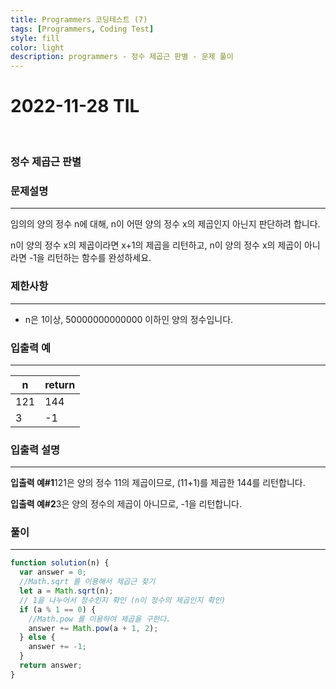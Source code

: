 ```yaml
---
title: Programmers 코딩테스트 (7)
tags: [Programmers, Coding Test]
style: fill
color: light
description: programmers - 정수 제곱근 판별 - 문제 풀이
---
```


# 2022-11-28 TIL

<br/>

### 정수 제곱근 판별

### 문제설명

---

임의의 양의 정수 n에 대해, n이 어떤 양의 정수 x의 제곱인지 아닌지 판단하려 합니다.

n이 양의 정수 x의 제곱이라면 x+1의 제곱을 리턴하고, n이 양의 정수 x의 제곱이 아니라면 -1을 리턴하는 함수를 완성하세요.

### 제한사항

---

- n은 1이상, 50000000000000 이하인 양의 정수입니다.

### 입출력 예

---

| n   | return |
| --- | ------ |
| 121 | 144    |
| 3   | -1     |

### 입출력 설명

---

**입출력 예#1**121은 양의 정수 11의 제곱이므로, (11+1)를 제곱한 144를 리턴합니다.

**입출력 예#2**3은 양의 정수의 제곱이 아니므로, -1을 리턴합니다.

### 풀이

---

```jsx
function solution(n) {
  var answer = 0;
  //Math.sqrt 를 이용해서 제곱근 찾기
  let a = Math.sqrt(n);
  // 1을 나누어서 정수인지 확인 (n이 정수의 제곱인지 확인)
  if (a % 1 == 0) {
    //Math.pow 를 이용하여 제곱을 구한다.
    answer += Math.pow(a + 1, 2);
  } else {
    answer += -1;
  }
  return answer;
}
```
